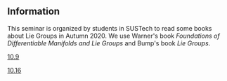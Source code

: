## Information
This seminar is organized by students in SUSTech to read some books about Lie Groups in Autumn 2020. We use Warner's book *Foundations of Differentiable Manifolds and Lie Groups* and Bump's book *Lie Groups*. 

 <a href="LieGroup/10.9.pdf" target="_blank">10.9</a>
 
 <a href="LieGroup/10.16.pdf" target="_blank">10.16</a>
